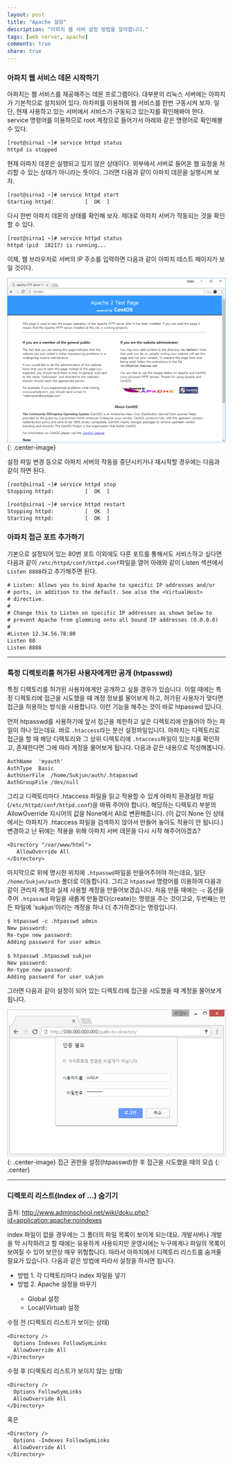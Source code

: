 ```yaml
---
layout: post
title: "Apache 설정"
description: "아파치 웹 서버 설정 방법을 알아봅니다."
tags: [web server, apache]
comments: true
share: true
---
```


### 아파치 웹 서비스 데몬 시작하기

아파치는 웹 서비스를 제공해주는 데몬 프로그램이다. 대부분의 리눅스 서버에는 아파치가 기본적으로 설치되어 있다. 아차피를
이용하여 웹 서비스를 한번 구동시켜 보자. 일단, 현재 사용하고 있는 서버에서 서비스가 구동되고 있는지를 확인해봐야 한다.
service 명령어를 이용하므로 root 계정으로 들어가서 아래와 같은 명령어로 확인해볼 수 있다.

```
[root@sirna1 ~]# service httpd status
httpd is stopped
```

현재 아파치 데몬은 실행되고 있지 않은 상태이다. 외부에서 서버로 들어온 웹 요청을 처리할 수 있는 상태가 아니라는 뜻이다.
그러면 다음과 같이 아파치 데몬을 실행시켜 보자.

```
[root@sirna1 ~]# service httpd start
Starting httpd:          [  OK  ]
```

다시 한번 아파치 데몬의 상태를 확인해 보자. 제대로 아파치 서버가 작동되는 것을 확인할 수 있다.

```
[root@sirna1 ~]# service httpd status
httpd (pid  18217) is running...
```

이제, 웹 브라우저로 서버의 IP 주소를 입력하면 다음과 같이 아파치 테스트 페이지가 보일 것이다.

![Image](/images/apache_testpage.png?v1 "apache test page"){: .center-image}

설정 파일 변경 등으로 아파치 서버의 작동을 중단시키거나 재시작할 경우에는 다음과 같이 하면 된다.

```
[root@sirna1 ~]# service httpd stop
Stopping httpd:          [  OK  ]
```

```
[root@sirna1 ~]# service httpd restart
Stopping httpd:          [  OK  ]
Starting httpd:          [  OK  ]
```

### 아파치 접근 포트 추가하기

기본으로 설정되어 있는 80번 포트 이외에도 다른 포트를 통해서도 서비스하고 싶다면 다음과 같이
`/etc/httpd/conf/httpd.conf`파일을 열어 아래와 같이 Listen 섹션에서 `Listen 8888`라고 추가해주면 된다.

```
# Listen: Allows you to bind Apache to specific IP addresses and/or
# ports, in addition to the default. See also the <VirtualHost>
# directive.
#
# Change this to Listen on specific IP addresses as shown below to
# prevent Apache from glomming onto all bound IP addresses (0.0.0.0)
#
#Listen 12.34.56.78:80
Listen 80
Listen 8888
```

---

### 특정 디렉토리를 허가된 사용자에게만 공개 (htpasswd)

특정 디렉토리를 허가된 사용자에게만 공개하고 싶을 경우가 있습니다. 이럴 때에는 특정 디렉토리에 접근을 시도했을 때 계정
정보를 물어보게 하고, 허가된 사용자가 맞다면 접근을 허용하는 방식을 사용합니다. 이런 기능을 해주는 것이 바로 htpasswd
입니다.

먼저 htpasswd를 사용하기에 앞서 접근을 제한하고 싶은 디렉토리에 만들어야 하는 파일이 하나 있는데요. 바로 `.htaccess`라는
분산 설정파일입니다. 아파치는 디렉토리로 접근을 할 때 해당 디렉토리와 그 상위 디렉토리에 `.htaccess`파일이 있는지를
확인하고, 존재한다면 그에 따라 계정을 물어보게 됩니다. 다음과 같은 내용으로 작성해봅니다.

```
AuthName  'myauth'
AuthType  Basic
AuthUserFile  /home/Sukjun/auth/.htapasswd
AuthGroupFile /dev/null
```

그리고 디렉토리마다 .htaccess 파일을 읽고 적용할 수 있게 아파치 환경설정 파일(`/etc/httpd/conf/httpd.conf`)을 바꿔
주어야 합니다. 해당하는 디렉토리 부분의 AllowOverride 지시어의 값을 None에서 All로 변환해줍니다. (이 값이 None 인
상태에서는 아파치가 .htaccess 파일을 검색하지 않아서 만들어 놓아도 적용이 안 됩니다.) 변경하고 난 뒤에는 적용을 위해
아파치 서버 데몬을 다시 시작 해주어야겠죠?

```
<Directory "/var/www/html">
   AllowOverride All
</Directory>
```

마지막으로 위에 명시한 위치에 `.htpasswd`파일을 만들어주어야 하는데요, 일단 `/home/Sukjun/auth` 폴더로 이동합니다.
그리고 `htpasswd` 명령어를 이용하여 다음과 같이 관리자 계정과 실제 사용할 계정을 만들어보겠습니다. 처음 만들 때에는
`-c` 옵션을 주어 `.htpasswd` 파일을 새롭게 만들겠다(create)는 명령을 주는 것이고요, 두번째는 만든 파일에 'sukjun'이라는
계정을 하나 더 추가하겠다는 명령입니다.

```
$ htpasswd -c .htpasswd admin
New password:
Re-type new password:
Adding password for user admin

$ htpasswd .htpasswd sukjun
New password:
Re-type new password:
Adding password for user sukjun
```

그러면 다음과 같이 설정이 되어 있는 디렉토리에 접근을 시도했을 때 계정을 물어보게 됩니다.

![Image](/images/2017-05-07/htpasswd.png "htpasswd"){: .center-image}
접근 권한을 설정(htpasswd)한 후 접근을 시도했을 때의 모습
{: .center}

---

### 디렉토리 리스트(Index of ...) 숨기기

출처: http://www.adminschool.net/wiki/doku.php?id=application:apache:noindexes

index 파일이 없을 경우에는 그 폴더의 파일 목록이 보이게 되는데요. 개발서버나 개발을 막 시작하려고 할 때에는 유용하게
사용되지만 운영시에는 누구에게나 파일의 목록이 보여질 수 있어 보안상 매우 위험합니다. 따라서 아파치에서 디렉토리
리스트를 숨겨줄 필요가 있습니다. 다음과 같은 방법에 따라서 설정을 하시면 됩니다.

* 방법 1. 각 디렉토리마다 index 파일을 넣기
* 방법 2. Apache <Directory> 설정을 바꾸기
    * Global 설정
    * Local(Virtual) 설정

수정 전 (디렉토리 리스트가 보이는 상태)
```
<Directory /> 
  Options Indexes FollowSymLinks 
  AllowOverride All 
</Directory>
```

수정 후 (디렉토리 리스트가 보이지 않는 상태)
```
<Directory /> 
  Options FollowSymLinks 
  AllowOverride All 
</Directory>
```

혹은

```
<Directory /> 
  Options -Indexes FollowSymLinks 
  AllowOverride All 
</Directory>
```


